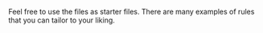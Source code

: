 Feel free to use the files as starter files. 
There are many examples of rules that you can tailor to your liking.
